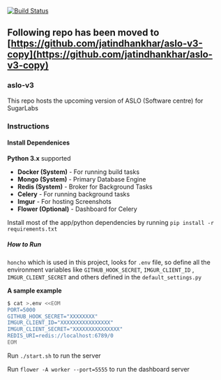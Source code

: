 
[![Build Status](https://travis-ci.org/jatindhankhar/aslo-v3.svg?branch=master)](https://travis-ci.org/jatindhankhar/aslo-v3)

## Following repo has been moved to [https://github.com/jatindhankhar/aslo-v3-copy](https://github.com/jatindhankhar/aslo-v3-copy)
### aslo-v3
This repo hosts the upcoming version of ASLO (Software centre) for SugarLabs

### Instructions

#### Install Dependenices
**Python 3.x** supported 

* **Docker (System)** - For running build tasks
* **Mongo (System)** - Primary Database Engine
* **Redis (System)** - Broker for Background Tasks
* **Celery** - For running background tasks
* **Imgur** - For hosting Screenshots
* **Flower (Optional)** - Dashboard for Celery

Install most of the app/python dependencies  by running `pip install -r requirements.txt `

##### How to Run

`honcho` which is used in this project, looks for `.env` file, so define all the environment variables like `GITHUB_HOOK_SECRET`, `IMGUR_CLIENT_ID` , `IMGUR_CLIENT_SECRET` and others defined in the `default_settings.py` 

**A sample example**

``` bash 
$ cat >.env <<EOM
PORT=5000
GITHUB_HOOK_SECRET="XXXXXXXX"
IMGUR_CLIENT_ID="XXXXXXXXXXXXXXXX"
IMGUR_CLIENT_SECRET="XXXXXXXXXXXXXXX"
REDIS_URI=redis://localhost:6789/0
EOM

```
Run `./start.sh` to run the server 

Run `flower -A worker --port=5555` to run the dashboard server 
